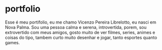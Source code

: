 # portfolio

Esse é meu portifolio, eu me chamo Vicenzo Pereira Librelotto, eu nasci em Nova Palma. Sou uma pessoa calma e serena, introvertida, porem, sou extrovertido com meus amigos, gosto muito de ver filmes, series, animes e coisas do tipo, tambem curto muito desenhar e jogar, tanto esportes quanto games.
